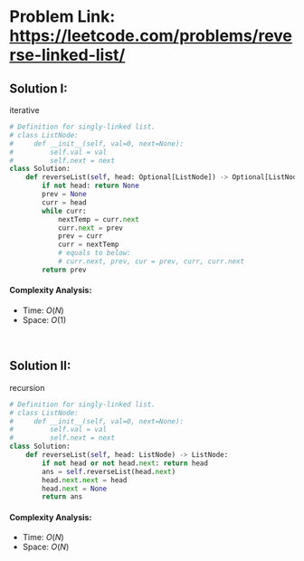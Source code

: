 # Problem Link: https://leetcode.com/problems/reverse-linked-list/

## Solution I: 
iterative

```python
# Definition for singly-linked list.
# class ListNode:
#     def __init__(self, val=0, next=None):
#         self.val = val
#         self.next = next
class Solution:
    def reverseList(self, head: Optional[ListNode]) -> Optional[ListNode]:
        if not head: return None
        prev = None
        curr = head
        while curr:
            nextTemp = curr.next
            curr.next = prev
            prev = curr
            curr = nextTemp
            # equals to below:
            # curr.next, prev, cur = prev, curr, curr.next
        return prev
```

#### Complexity Analysis:
- Time: $O(N)$
- Space: $O(1)$

<br>

## Solution II:
recursion

```python
# Definition for singly-linked list.
# class ListNode:
#     def __init__(self, val=0, next=None):
#         self.val = val
#         self.next = next
class Solution:
    def reverseList(self, head: ListNode) -> ListNode:
        if not head or not head.next: return head
        ans = self.reverseList(head.next)
        head.next.next = head
        head.next = None
        return ans
```

#### Complexity Analysis:
- Time: $O(N)$
- Space: $O(N)$